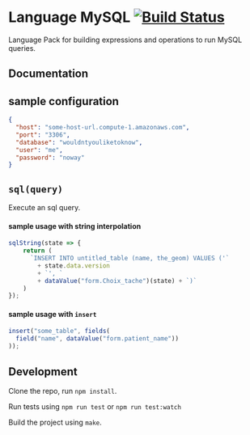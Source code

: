 Language MySQL [![Build Status](https://travis-ci.org/OpenFn/language-mysql.svg?branch=master)](https://travis-ci.org/OpenFn/language-mysql)
==============

Language Pack for building expressions and operations to run MySQL queries.

Documentation
-------------

## sample configuration
```json
{
  "host": "some-host-url.compute-1.amazonaws.com",
  "port": "3306",
  "database": "wouldntyouliketoknow",
  "user": "me",
  "password": "noway"
}
```

## `sql(query)`
Execute an sql query.

#### sample usage with string interpolation
```js
sqlString(state => {
    return (
      `INSERT INTO untitled_table (name, the_geom) VALUES ('`
        + state.data.version
        + `', `
        + dataValue("form.Choix_tache")(state) + `)`
    )
});
```

#### sample usage with `insert`
```js
insert("some_table", fields(
  field("name", dataValue("form.patient_name"))
));
```


Development
-----------

Clone the repo, run `npm install`.

Run tests using `npm run test` or `npm run test:watch`

Build the project using `make`.
